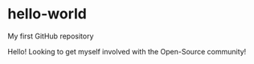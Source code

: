 # hello-world
My first GitHub repository

Hello!
Looking to get myself involved with the Open-Source community!
